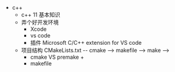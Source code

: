 + c++
    + c++ 11 基本知识
    + 弄个好开发环境
        + Xcode
        + vs code
		+ 插件 Microsoft C/C++ extension for VS code
    + 项目结构 CMakeLists.txt -- cmake --> makefile --> make --> 
        + cmake VS premake
            + 
        + makefile
    
